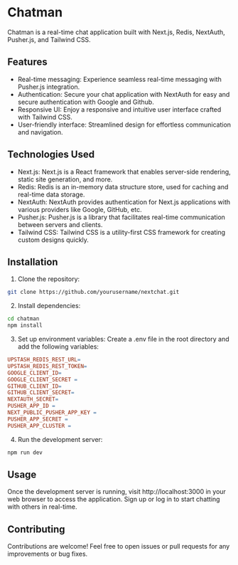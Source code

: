 # Chatman
Chatman is a real-time chat application built with Next.js, Redis, NextAuth, Pusher.js, and Tailwind CSS.

## Features
- Real-time messaging: Experience seamless real-time messaging with Pusher.js integration.
- Authentication: Secure your chat application with NextAuth for easy and secure authentication with Google and Github.
- Responsive UI: Enjoy a responsive and intuitive user interface crafted with Tailwind CSS.
- User-friendly interface: Streamlined design for effortless communication and navigation.
## Technologies Used
- Next.js: Next.js is a React framework that enables server-side rendering, static site generation, and more.
- Redis: Redis is an in-memory data structure store, used for caching and real-time data storage.
- NextAuth: NextAuth provides authentication for Next.js applications with various providers like Google, GitHub, etc.
- Pusher.js: Pusher.js is a library that facilitates real-time communication between servers and clients.
- Tailwind CSS: Tailwind CSS is a utility-first CSS framework for creating custom designs quickly.
## Installation
1. Clone the repository:
```bash
git clone https://github.com/yourusername/nextchat.git
```
2. Install dependencies:
```bash
cd chatman
npm install
```
3. Set up environment variables:
Create a .env file in the root directory and add the following variables:

```makefile
UPSTASH_REDIS_REST_URL=
UPSTASH_REDIS_REST_TOKEN=
GOOGLE_CLIENT_ID=
GOOGLE_CLIENT_SECRET =
GITHUB_CLIENT_ID=
GITHUB_CLIENT_SECRET=
NEXTAUTH_SECRET=
PUSHER_APP_ID =
NEXT_PUBLIC_PUSHER_APP_KEY =
PUSHER_APP_SECRET =
PUSHER_APP_CLUSTER =
```

4. Run the development server:
```bash
npm run dev
```
## Usage
Once the development server is running, visit http://localhost:3000 in your web browser to access the application. Sign up or log in to start chatting with others in real-time.

## Contributing
Contributions are welcome! Feel free to open issues or pull requests for any improvements or bug fixes.


